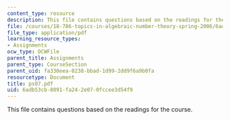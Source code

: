 ```yaml
---
content_type: resource
description: This file contains questions based on the readings for the course.
file: /courses/18-786-topics-in-algebraic-number-theory-spring-2006/6adb53cb8091fa242e070fccee3d54f9_ps07.pdf
file_type: application/pdf
learning_resource_types:
- Assignments
ocw_type: OCWFile
parent_title: Assignments
parent_type: CourseSection
parent_uid: fa330eea-0238-bbad-1d99-2dd9f6a9b0fa
resourcetype: Document
title: ps07.pdf
uid: 6adb53cb-8091-fa24-2e07-0fccee3d54f9
---
```

This file contains questions based on the readings for the course.

